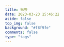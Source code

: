 ```yaml
---
title: 标签
date: 2023-03-23 15:46:22
aside: false
top_img: false
background: "#f8f9fe"
comments: false
type: "tags"
---
```

